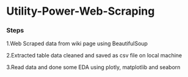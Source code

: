 <h1>Utility-Power-Web-Scraping</h1>

<h3>Steps</h3>

<p>
1.Web Scraped data from wiki page using BeautifulSoup

2.Extracted table data cleaned and saved as csv file on local machine

3.Read data and done some EDA using plotly, matplotlib and seaborn</p>
